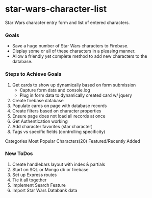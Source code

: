 # star-wars-character-list
Star Wars character entry form and list of entered characters.

### Goals

* Save a huge number of Star Wars characters to Firebase.
* Display some or all of these characters in a pleasing manner.
* Allow a friendly yet complete method to add new characters to the database.

### Steps to Achieve Goals

1. Get cards to show up dynamically based on form submission
    * Capture form data and console.log
    * Plug in form data to dynamically created card w/ jquery
1. Create firebase database
2. Populate cards on page with database records
3. Create filters based on character properties
4. Ensure page does not load all records at once
5. Get Authentication working
6. Add character favorites (star character)
7. Tags vs specific fields (controlling specificity)

Categories      Most Popular Characters(20)     Featured/Recently Added    

### New ToDos

1. Create handlebars layout with index & partials
2. Start on SQL or Mongo db or firebase
3. Set up Express routes
4. Tie it all together
5. Implement Search Feature
6. Import Star Wars Databank data
